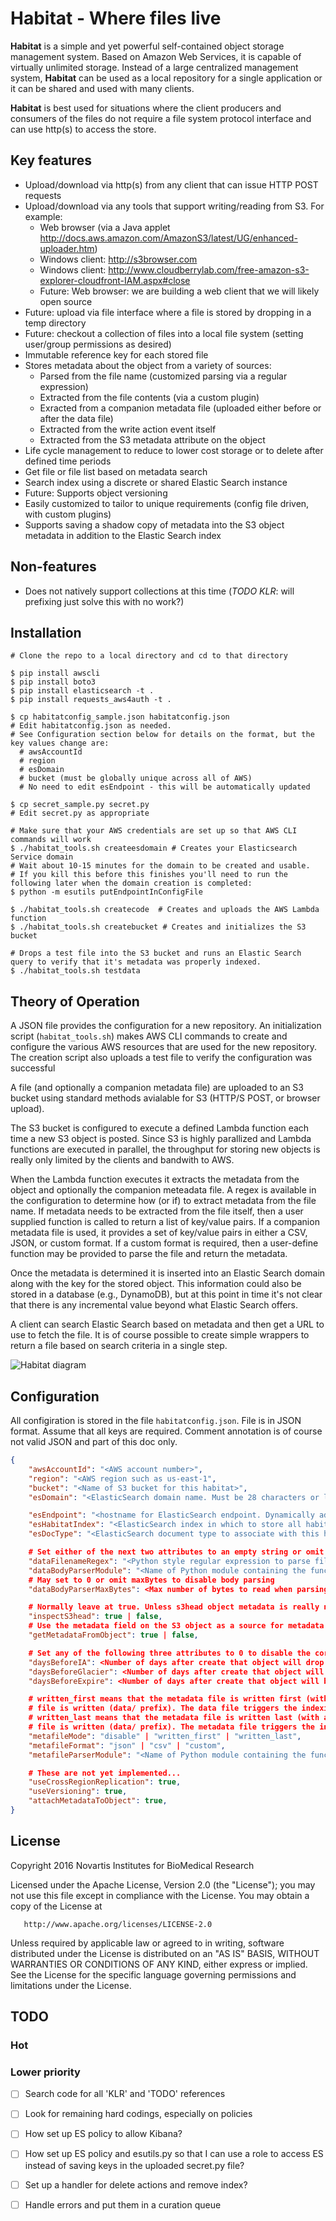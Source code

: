 # Habitat - Where files live

**Habitat** is a simple and yet powerful self-contained object storage management system.
Based on Amazon Web Services, it is capable of virtually unlimited storage.
Instead of a large centralized management system, **Habitat** can be used as a local repository
for a single application or it can be shared and used with many clients.

**Habitat** is best used for situations where the client producers and consumers of the files
do not require a file system protocol interface and can use http(s) to access the store.

## Key features
* Upload/download via http(s) from any client that can issue HTTP POST requests
* Upload/download via any tools that support writing/reading from S3. For example:
  * Web browser (via a Java applet http://docs.aws.amazon.com/AmazonS3/latest/UG/enhanced-uploader.htm) 
  * Windows client: http://s3browser.com
  * Windows client: http://www.cloudberrylab.com/free-amazon-s3-explorer-cloudfront-IAM.aspx#close
  * Future: Web browser: we are building a web client that we will likely open source
* Future: upload via file interface where a file is stored by dropping in a temp directory
* Future: checkout a collection of files into a local file system (setting user/group permissions as desired)
* Immutable reference key for each stored file
* Stores metadata about the object from a variety of sources:
  * Parsed from the file name (customized parsing via a regular expression)
  * Extracted from the file contents (via a custom plugin)
  * Exracted from a companion metadata file (uploaded either before or after the data file)
  * Extracted from the write action event itself
  * Extracted from the S3 metadata attribute on the object
* Life cycle management to reduce to lower cost storage or to delete after defined time periods
* Get file or file list based on metadata search
* Search index using a discrete or shared Elastic Search instance
* Future: Supports object versioning
* Easily customized to tailor to unique requirements (config file driven, with custom plugins)
* Supports saving a shadow copy of metadata into the S3 object metadata in addition to the Elastic Search index

## Non-features
* Does not natively support collections at this time (*_TODO KLR_*: will prefixing just solve this with no work?)

## Installation

``` Shell
# Clone the repo to a local directory and cd to that directory

$ pip install awscli
$ pip install boto3
$ pip install elasticsearch -t .
$ pip install requests_aws4auth -t .

$ cp habitatconfig_sample.json habitatconfig.json
# Edit habitatconfig.json as needed.
# See Configuration section below for details on the format, but the key values change are:
  # awsAccountId
  # region
  # esDomain
  # bucket (must be globally unique across all of AWS)
  # No need to edit esEndpoint - this will be automatically updated

$ cp secret_sample.py secret.py
# Edit secret.py as appropriate

# Make sure that your AWS credentials are set up so that AWS CLI commands will work
$ ./habitat_tools.sh createesdomain # Creates your Elasticsearch Service domain
# Wait about 10-15 minutes for the domain to be created and usable.
# If you kill this before this finishes you'll need to run the following later when the domain creation is completed:
$ python -m esutils putEndpointInConfigFile

$ ./habitat_tools.sh createcode  # Creates and uploads the AWS Lambda function
$ ./habitat_tools.sh createbucket # Creates and initializes the S3 bucket

# Drops a test file into the S3 bucket and runs an Elastic Search query to verify that it's metadata was properly indexed.
$ ./habitat_tools.sh testdata
```

## Theory of Operation
A JSON file provides the configuration for a new repository.
An initialization script (`habitat_tools.sh`) makes AWS CLI commands to create and configure the various AWS resources that are used for the new repository.
The creation script also uploads a test file to verify the configuration was successful

A file (and optionally a companion metadata file) are uploaded to an S3 bucket using standard methods avialable for S3 (HTTP/S POST, or browser upload). 

The S3 bucket is configured to execute a defined Lambda function each time a new S3 object is posted. Since S3 is highly parallized and Lambda functions are executed in parallel, the throughput for storing new objects is really only limited by the clients and bandwith to AWS.

When the Lambda function executes it extracts the metadata from the object and optionally the companion meteadata file.
A regex is available in the configuration to determine how (or if) to extract metadata from the file name.
If metadata needs to be extracted from the file itself, then a user supplied function is called to return a list of key/value
pairs.
If a companion metadata file is used, it provides a set of key/value pairs in either a CSV, JSON, or custom format.
If a custom format is required, then a user-define function may be provided to parse the file and return the metadata.

Once the metadata is determined it is inserted into an Elastic Search domain along with the key for the stored object.
This information could also be stored in a database (e.g., DynamoDB), but at this point in time it's not clear that there is any incremental value beyond what Elastic Search offers.

A client can search Elastic Search based on metadata and then get a URL to use to fetch the file.
It is of course possible to create simple wrappers to return a file based on search criteria in a single step.

![Habitat diagram](habitat_diagram.png)

## Configuration
All configiration is stored in the file `habitatconfig.json`.
File is in JSON format.
Assume that all keys are required. Comment annotation is of course not valid JSON and part of this doc only.

``` JSON
{
    "awsAccountId": "<AWS account number>",
    "region": "<AWS region such as us-east-1",
    "bucket": "<Name of S3 bucket for this habitat>",
    "esDomain": "<ElasticSearch domain name. Must be 28 characters or less. May be dedicated or shared.>",

    "esEndpoint": "<hostname for ElasticSearch endpoint. Dynamically added to config file from habitat_tools.sh>",
    "esHabitatIndex": "<ElasticSearch index in which to store all habitat metadata>",
    "esDocType": "<ElasticSearch document type to associate with this habitat>",

    # Set either of the next two attributes to an empty string or omit to disable. 
    "dataFilenameRegex": "<Python style regular expression to parse file name for metadata>",
    "dataBodyParserModule": "<Name of Python module containing the function to parse the body for metadata>",
    # May set to 0 or omit maxBytes to disable body parsing
    "dataBodyParserMaxBytes": <Max number of bytes to read when parsing body for metadata>,

    # Normally leave at true. Unless s3head object metadata is really not needed and performance needs to be optimized.
    "inspectS3head": true | false,
    # Use the metadata field on the S3 object as a source for metadata. inspectS3head must be true to get S3 Metadata
    "getMetadataFromObject": true | false,

    # Set any of the following three attributes to 0 to disable the corresponding tier transition
    "daysBeforeIA": <Number of days after create that object will drop to S3 IA storage>,
    "daysBeforeGlacier": <Number of days after create that object will drop to Glacier storage>,
    "daysBeforeExpire": <Number of days after create that object will be deleted>,

    # written_first means that the metadata file is written first (with a meta/ prefix) and then the data
    # file is written (data/ prefix). The data file triggers the indexing process.
    # written_last means that the metadata file is written last (with a meta/ prefix) and then the data
    # file is written (data/ prefix). The metadata file triggers the indexing process.
    "metafileMode": "disable" | "written_first" | "written_last",
    "metafileFormat": "json" | "csv" | "custom",
    "metafileParserModule": "<Name of Python module containing the function to parse the metadata file>",

    # These are not yet implemented...
    "useCrossRegionReplication": true,
    "useVersioning": true,
    "attachMetadataToObject": true,
}
```

## License
   Copyright 2016 Novartis Institutes for BioMedical Research

   Licensed under the Apache License, Version 2.0 (the "License");
   you may not use this file except in compliance with the License.
   You may obtain a copy of the License at

       http://www.apache.org/licenses/LICENSE-2.0

   Unless required by applicable law or agreed to in writing, software
   distributed under the License is distributed on an "AS IS" BASIS,
   WITHOUT WARRANTIES OR CONDITIONS OF ANY KIND, either express or implied.
   See the License for the specific language governing permissions and
   limitations under the License.

## TODO
### Hot

### Lower priority
- [ ] Search code for all 'KLR' and 'TODO' references
- [ ] Look for remaining hard codings, especially on policies
- [ ] How set up ES policy to allow Kibana?
- [ ] How set up ES policy and esutils.py so that I can use a role to access ES instead of saving keys in the uploaded secret.py file?
- [ ] Set up a handler for delete actions and remove index?
- [ ] Handle errors and put them in a curation queue

